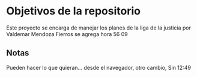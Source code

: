 # Objetivos de la repositorio

Este proyecto se encarga de manejar los planes de la liga de la justicia por Valdemar Mendoza Fierros se agrega hora 56 09


## Notas
Pueden hacer lo que quieran... desde el navegador, otro cambio, Sin 12:49
